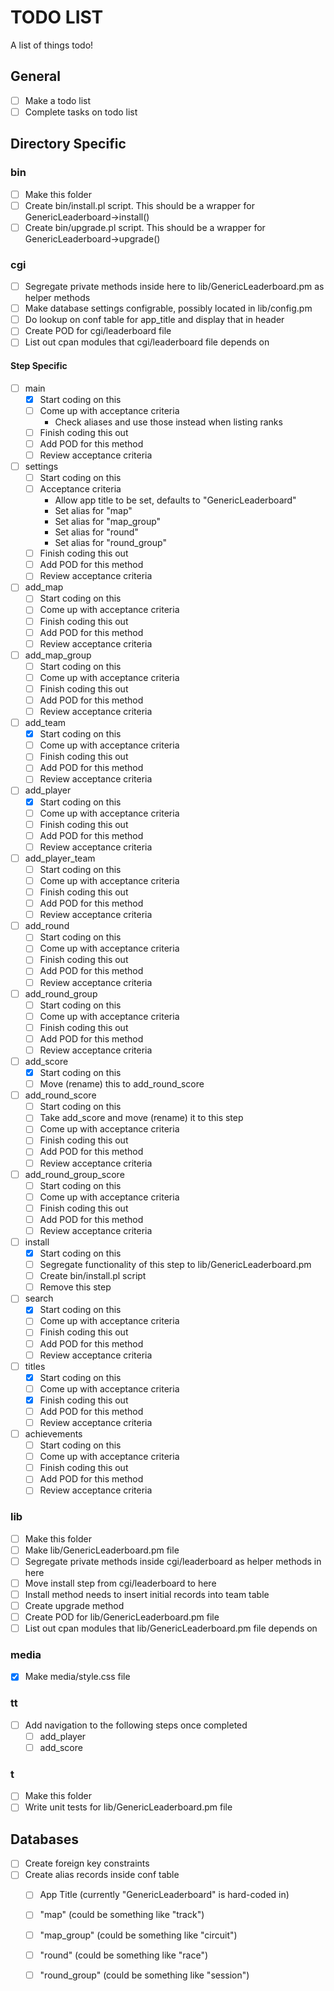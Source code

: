 # TODO LIST #

A list of things todo!

## General ##

- [ ] Make a todo list
- [ ] Complete tasks on todo list

## Directory Specific ##

### bin ###
  - [ ] Make this folder
  - [ ] Create bin/install.pl script. This should be a wrapper for GenericLeaderboard->install()
  - [ ] Create bin/upgrade.pl script. This should be a wrapper for GenericLeaderboard->upgrade()

### cgi ###

- [ ] Segregate private methods inside here to lib/GenericLeaderboard.pm as helper methods
- [ ] Make database settings configrable, possibly located in lib/config.pm
- [ ] Do lookup on conf table for app_title and display that in header
- [ ] Create POD for cgi/leaderboard file
- [ ] List out cpan modules that cgi/leaderboard file depends on

#### Step Specific ####

- [ ] main
  - [x] Start coding on this
  - [ ] Come up with acceptance criteria
    - Check aliases and use those instead when listing ranks
  - [ ] Finish coding this out
  - [ ] Add POD for this method
  - [ ] Review acceptance criteria
- [ ] settings
  - [ ] Start coding on this
  - [ ] Acceptance criteria
    - Allow app title to be set, defaults to "GenericLeaderboard"
    - Set alias for "map"
    - Set alias for "map_group"
    - Set alias for "round"
    - Set alias for "round_group"
  - [ ] Finish coding this out
  - [ ] Add POD for this method
  - [ ] Review acceptance criteria
- [ ] add_map
  - [ ] Start coding on this
  - [ ] Come up with acceptance criteria
  - [ ] Finish coding this out
  - [ ] Add POD for this method
  - [ ] Review acceptance criteria
- [ ] add_map_group
  - [ ] Start coding on this
  - [ ] Come up with acceptance criteria
  - [ ] Finish coding this out
  - [ ] Add POD for this method
  - [ ] Review acceptance criteria
- [ ] add_team
  - [x] Start coding on this
  - [ ] Come up with acceptance criteria
  - [ ] Finish coding this out
  - [ ] Add POD for this method
  - [ ] Review acceptance criteria
- [ ] add_player
  - [x] Start coding on this
  - [ ] Come up with acceptance criteria
  - [ ] Finish coding this out
  - [ ] Add POD for this method
  - [ ] Review acceptance criteria
- [ ] add_player_team
  - [ ] Start coding on this
  - [ ] Come up with acceptance criteria
  - [ ] Finish coding this out
  - [ ] Add POD for this method
  - [ ] Review acceptance criteria
- [ ] add_round
  - [ ] Start coding on this
  - [ ] Come up with acceptance criteria
  - [ ] Finish coding this out
  - [ ] Add POD for this method
  - [ ] Review acceptance criteria
- [ ] add_round_group
  - [ ] Start coding on this
  - [ ] Come up with acceptance criteria
  - [ ] Finish coding this out
  - [ ] Add POD for this method
  - [ ] Review acceptance criteria
- [ ] add_score
  - [x] Start coding on this
  - [ ] Move (rename) this to add_round_score
- [ ] add_round_score
  - [ ] Start coding on this
  - [ ] Take add_score and move (rename) it to this step
  - [ ] Come up with acceptance criteria
  - [ ] Finish coding this out
  - [ ] Add POD for this method
  - [ ] Review acceptance criteria
- [ ] add_round_group_score
  - [ ] Start coding on this
  - [ ] Come up with acceptance criteria
  - [ ] Finish coding this out
  - [ ] Add POD for this method
  - [ ] Review acceptance criteria
- [ ] install
  - [x] Start coding on this
  - [ ] Segregate functionality of this step to lib/GenericLeaderboard.pm
  - [ ] Create bin/install.pl script
  - [ ] Remove this step
- [ ] search
  - [x] Start coding on this
  - [ ] Come up with acceptance criteria
  - [ ] Finish coding this out
  - [ ] Add POD for this method
  - [ ] Review acceptance criteria
- [ ] titles
  - [x] Start coding on this
  - [ ] Come up with acceptance criteria
  - [x] Finish coding this out
  - [ ] Add POD for this method
  - [ ] Review acceptance criteria
- [ ] achievements
  - [ ] Start coding on this
  - [ ] Come up with acceptance criteria
  - [ ] Finish coding this out
  - [ ] Add POD for this method
  - [ ] Review acceptance criteria

### lib ###

- [ ] Make this folder
- [ ] Make lib/GenericLeaderboard.pm file
- [ ] Segregate private methods inside cgi/leaderboard as helper methods in here
- [ ] Move install step from cgi/leaderboard to here
- [ ] Install method needs to insert initial records into team table
- [ ] Create upgrade method
- [ ] Create POD for lib/GenericLeaderboard.pm file
- [ ] List out cpan modules that lib/GenericLeaderboard.pm file depends on

### media ###

- [x] Make media/style.css file

### tt ###

- [ ] Add navigation to the following steps once completed
  - [ ] add_player
  - [ ] add_score

### t ###

- [ ] Make this folder
- [ ] Write unit tests for lib/GenericLeaderboard.pm file

## Databases ##

- [ ] Create foreign key constraints
- [ ] Create alias records inside conf table
  - [ ] App Title (currently "GenericLeaderboard" is hard-coded in)
  - [ ] "map" (could be something like "track")
  - [ ] "map_group" (could be something like "circuit")
  - [ ] "round" (could be something like "race")
  - [ ] "round_group" (could be something like "session")


